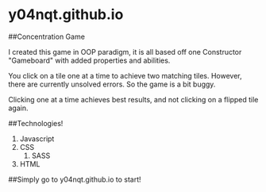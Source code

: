 # y04nqt.github.io

##Concentration Game

I created this game in OOP paradigm, it is all based off one Constructor "Gameboard" with added properties and abilities.

You click on a tile one at a time to achieve two matching tiles. However, there are currently unsolved errors. So the game is a bit buggy.

Clicking one at a time achieves best results, and not clicking on a flipped tile again.

##Technologies!

  1. Javascript
  2. CSS
     1. SASS  
  3. HTML
  

##Simply go to y04nqt.github.io to start!
